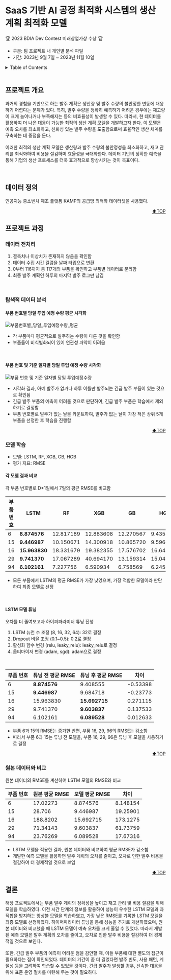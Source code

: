 <a name="top"></a>
  
# SaaS 기반 AI 공정 최적화 시스템의 생산 계획 최적화 모델
🏆 2023 BDIA Dev Contest 미래창업가상 수상 🏆
- 구분: 팀 프로젝트 내 개인별 분석 파일
- 기간: 2023년 9월 7일 ~ 2023년 11월 10일

<details>
  <summary>Table of Contents</summary>
  
  1. [프로젝트 개요](#프로젝트-개요)
  2. [데이터 정의](#데이터-정의)
  3. [프로젝트 과정](#프로젝트-과정)
      + [데이터 전처리](#데이터-전처리)
      + [탐색적 데이터 분석](#탐색적-데이터-분석)
      + [모델 학습](#모델-학습)
      + [원본 데이터와 비교](#원본-데이터와-비교)
  5. [결론](#결론)

</details>
<br>

## 프로젝트 개요
과거의 경험을 기반으로 하는 발주 계획은 생산량 및 발주 수량의 불안정한 변동에 대응하기 어렵다는 문제가 있다. 
특히, 발주 수량을 정확히 예측하기 어려운 경우에는 재고량이 크게 늘어나거나 부족해지는 등의 비효율성이 발생할 수 있다.
따라서, 현 데이터를 활용하여 더 나은 대응이 가능한 최적의 생산 계획 모델을 개발하고자 한다. 
이 모델은 예측 오차를 최소화하고, 신뢰성 있는 발주 수량을 도출함으로써 효율적인 생산 체계를 구축하는 데 중점을 둔다.
<br><br>
이러한 최적의 생산 계획 모델은 생산량과 발주 수량의 불안정성을 최소화하고, 재고 관리를 최적화하여 비용을 절감하며 효율성을 극대화한다. 
데이터 기반의 정확한 예측을 통해 기업의 생산 프로세스를 더욱 효과적으로 향상시키는 것이 목표이다.

<br>

## 데이터 정의
인공지능 중소벤처 제조 플랫폼 KAMP의 공급망 최적화 데이터셋을 사용했다.

<p align="right"><a href="#top">⬆️TOP</a></p>

## 프로젝트 과정
### 데이터 전처리
1. 결측치나 이상치가 존재하지 않음을 확인함
2. 데이터 수집 시간 컬럼을 날짜 타입으로 변환
3. 0부터 116까지 총 117개의 부품을 확인하고 부품별 데이터로 분리함
4. 최종 발주 계획인 하루의 마지막 발주 로그만 남김

<br>

### 탐색적 데이터 분석
#### 부품 번호별 당일 투입 예정 수량 평균 시각화
![부품번호별_당일_투입예정수량_평균](https://github.com/user-attachments/assets/7b8c9da9-3343-486c-abdd-fec531b0e591)
- 각 부품마다 평균적으로 발주하는 수량이 다른 것을 확인함
- 부품들이 비식별화되어 있어 연관성 파악이 어려움

<br>

#### 부품 번호 및 기준 일자별 당일 투입 예정 수량 시각화
![부품 번호 및 기준 일자별 당일 투입예정수량](https://github.com/user-attachments/assets/6bde63f3-4b1e-465e-99bd-a476d3b38195)
- 시각화 결과, 아예 발주가 없거나 하루 이틀만 발주되는 긴급 발주 부품이 있는 것으로 확인됨
- 긴급 발주 부품의 예측이 어려울 것으로 판단하여, 긴급 발주 부품은 학습에서 제외하기로 결정함
- 부품 번호별로 발주가 없는 날을 카운트하여, 발주가 없는 날이 가장 적은 상위 5개 부품을 선정한 후 학습을 진행함

<p align="right"><a href="#top">⬆️TOP</a></p>

### 모델 학습
- 모델: LSTM, RF, XGB, GB, HGB
- 평가 지표: RMSE

#### 각 모델 결과 비교
각 부품 번호별로 D+1일에서 7일의 평균 RMSE를 비교함


| 부품 번호 | LSTM | RF | XGB | GB | HGB |
| ------ | ------ | ------ | ------ | ------ | ------ |
| 6 | **8.874576** | 12.817189 | 12.883608 | 12.270567 | 9.435244 |
| 15 | **9.446987** | 10.150671 | 14.300918 | 10.865720 | 9.596393 |
| 16 | **15.963830** | 18.331679 | 19.382355 | 17.576702 | 16.641397 |
| 29 | **9.741370** | 17.067289 | 40.694170 | 13.159314 | 15.048942 |
| 94 | **6.102161** | 7.227756 | 6.590934 | 6.758569 | 6.245571 |

- 모든 부품에서 LSTM의 평균 RMSE가 가장 낮았으며, 가장 적합한 모델이라 판단하여 최종 모델로 선정

<br>

#### LSTM 모델 튜닝
오차를 더 줄여보고자 하이퍼파라미터 튜닝 진행

1. LSTM 뉴런 수 조정 (8, 16, 32, 64): 32로 결정
2. Dropout 비율 조정 (0.1~0.5): 0.2로 결정
3. 활성화 함수 변경 (relu, leaky_relu): leaky_relu로 결정
4. 옵티마이저 변경 (adam, sgd): adam으로 결정

<br>

| 부품 번호 | 튜닝 전 평균 RMSE | 튜닝 후 평균 RMSE | 차이 |
| ------ | ------ | ------ | ------ |
| 6 | **8.874576** | 9.408555 | -0.53398 |
| 15 | **9.446987** | 9.684718 | -0.23773 |
| 16 | 15.963830 | **15.692715** | 0.271115 |
| 29 | 9.741370 | **9.603837** | 0.137533 |
| 94 | 6.102161 | **6.089528** | 0.012633 |

- 부품 6과 15의 RMSE는 증가한 반면, 부품 16, 29, 96의 RMSE는 감소함
- 따라서 부품 6과 15는 튜닝 전 모델을, 부품 16, 29, 96은 튜닝 후 모델을 사용하기로 결정

<p align="right"><a href="#top">⬆️TOP</a></p>

### 원본 데이터와 비교
원본 데이터의 RMSE를 계산하여 LSTM 모델의 RMSE와 비교

| 부품 번호 | 원본 평균 RMSE | 모델 평균 RMSE | 차이 |
| ------ | ------ | ------ | ------ |
| 6 | 17.02273 | 8.874576 | 8.148154 |
| 15 | 28.706 | 9.446987 | 19.25901 |
| 16 | 188.8202 | 15.692715 | 173.1275 |
| 29 | 71.34143 | 9.603837 | 61.73759 |
| 94 | 23.76269 | 6.089528 | 17.67316 |

- LSTM 모델을 적용한 결과, 원본 데이터와 비교하여 평균 RMSE가 감소함
- 개발한 예측 모델을 활용하면 발주 계획의 오차를 줄이고, 오차로 인한 발주 비용을 절감하여 더 경제적일 것으로 보임

<p align="right"><a href="#top">⬆️TOP</a></p>

## 결론

해당 프로젝트에서는 부품 발주 계획의 정확성을 높이고 재고 관리 및 비용 절감을 위해 모델을 학습하였다. 이전 시간 단계의 정보를 활용하여 성능이 우수한 LSTM 모델과 과적합을 방지하는 앙상블 모델을 학습하였고, 가장 낮은 RMSE를 기록한 LSTM 모델을 최종 모델로 선정하였다. 하이퍼파라미터 튜닝을 통해 성능을 추가로 개선하였으며, 원본 데이터와 비교했을 때 LSTM 모델이 예측 오차를 크게 줄일 수 있었다. 따라서 개발된 예측 모델은 발주 계획의 오차를 줄이고, 오차로 인한 발주 비용을 절감하여 더 경제적일 것으로 보인다.<br><br>
또한, 긴급 발주 부품의 예측이 어려운 점을 감안할 때, 이들 부품에 대한 별도의 접근이 필요하다는 점이 확인되었다. 데이터의 기간이 좀 더 길었다면 발주 빈도, 사용 패턴, 계절성 등을 고려하여 학습할 수 있었을 것이다. 긴급 발주가 발생할 경우, 신속한 대응을 위해 표준 운영 절차를 마련해 두는 것이 필요하다.
